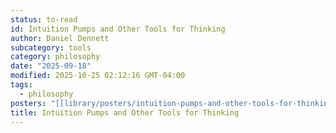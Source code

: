 ```yaml
---
status: to-read
id: Intuition Pumps and Other Tools for Thinking
author: Daniel Dennett
subcategory: tools
category: philosophy
date: "2025-09-18"
modified: 2025-10-25 02:12:16 GMT-04:00
tags:
  - philosophy
posters: "[[library/posters/intuition-pumps-and-other-tools-for-thinking.jpg]]"
title: Intuition Pumps and Other Tools for Thinking
---
```

